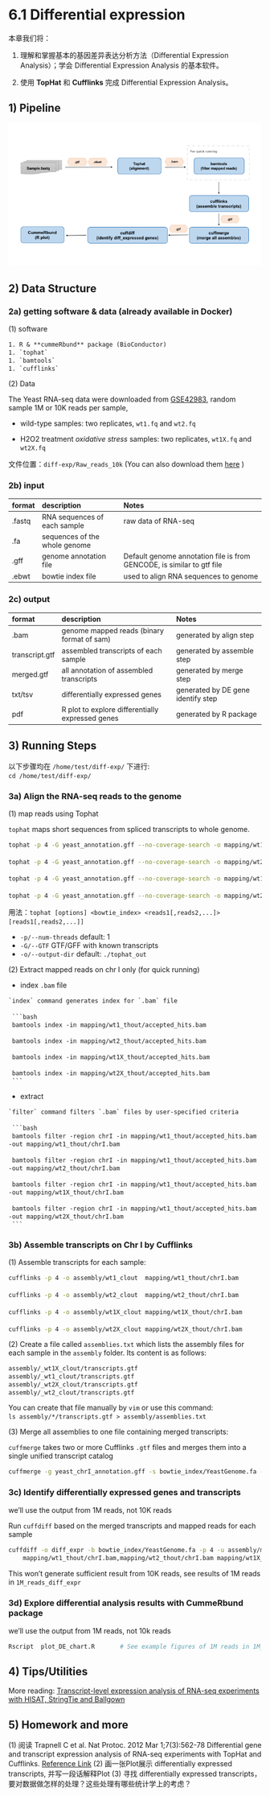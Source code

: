 # 6.1 Differential expression



本章我们将：

1. 理解和掌握基本的基因差异表达分析方法（Differential Expression Analysis）；学会 Differential Expression Analysis 的基本软件。

2. 使用 **TopHat** 和 **Cufflinks** 完成 Differential Expression Analysis。


## 1) Pipeline

![](../.gitbook/assets/DE-pipeline.png)

## 2) Data Structure

### 2a) getting software & data (already available in Docker)

(1) software

    1. R & **cummeRbund** package (BioConductor) 
    1. `tophat`
    1. `bamtools`
    1. `cufflinks`

(2) Data

   The Yeast RNA-seq data were downloaded from [GSE42983](https://www.ncbi.nlm.nih.gov/geo/query/acc.cgi?acc=GSE42983), random sample 1M or 10K reads per sample,
   
   - wild-type samples: two replicates, `wt1.fq` and `wt2.fq`
   
   - H2O2 treatment _oxidative stress_ samples: two replicates, `wt1X.fq` and `wt2X.fq`
   
   文件位置：`diff-exp/Raw_reads_10k` (You can also download them [here](https://github.com/dongzhuoer/lulab-teaching_book-data/blob/master/diff-exp/data.tar.gz) )
   

### 2b) input

| **format** | **description** | **Notes** |
| :--- | :--- | :--- | 
| .fastq |RNA sequences of each sample| raw data of RNA-seq | 
|.fa | sequences of the whole genome  |  | 
| .gff| genome annotation file | Default genome annotation file is from GENCODE, is similar to gtf file |
| .ebwt | bowtie index file | used to align RNA sequences to genome|

### 2c) output

| **format** | **description** | **Notes** |
| :--- | :--- | :--- | 
|.bam | genome mapped reads (binary format of sam)|generated by align step  |
|transcript.gtf|assembled transcripts of each sample|generated by assemble step|
|merged.gtf| all annotation of assembled transcripts|generated by merge step|
|txt/tsv|differentially expressed genes|generated by DE gene identify step|
|pdf|R plot to explore differentially expressed genes |generated by R package|

## 3) Running Steps

以下步骤均在 `/home/test/diff-exp/` 下进行:  
`cd /home/test/diff-exp/`

### 3a) Align the RNA-seq reads to the genome

(1) map reads using Tophat

   `tophat` maps short sequences from spliced transcripts to whole genome.

   ```bash
   tophat -p 4 -G yeast_annotation.gff --no-coverage-search -o mapping/wt1_thout  bowtie_index/YeastGenome Raw_reads_10k/wt1.fq 
   
   tophat -p 4 -G yeast_annotation.gff --no-coverage-search -o mapping/wt2_thout  bowtie_index/YeastGenome Raw_reads_10k/wt2.fq 
   
   tophat -p 4 -G yeast_annotation.gff --no-coverage-search -o mapping/wt1X_thout bowtie_index/YeastGenome Raw_reads_10k/wt1X.fq 
   
   tophat -p 4 -G yeast_annotation.gff --no-coverage-search -o mapping/wt2X_thout bowtie_index/YeastGenome Raw_reads_10k/wt2X.fq 
   ```
   
   用法：`tophat [options] <bowtie_index> <reads1[,reads2,...]> [reads1[,reads2,...]]`
      
   
   - `-p/--num-threads`  default: 1                     
   - `-G/--GTF`          GTF/GFF with known transcripts 
   - `-o/--output-dir`   default: `./tophat_out`          
   
   
   
(2) Extract mapped reads on chr I only (for quick running)
   
   - index `.bam` file
    
    `index` command generates index for `.bam` file
   
     ```bash     
     bamtools index -in mapping/wt1_thout/accepted_hits.bam 
     
     bamtools index -in mapping/wt2_thout/accepted_hits.bam 
     
     bamtools index -in mapping/wt1X_thout/accepted_hits.bam 
     
     bamtools index -in mapping/wt2X_thout/accepted_hits.bam
     ``` 
     
   - extract

    `filter` command filters `.bam` files by user-specified criteria
     
     ```bash
     bamtools filter -region chrI -in mapping/wt1_thout/accepted_hits.bam -out mapping/wt1_thout/chrI.bam
     
     bamtools filter -region chrI -in mapping/wt1_thout/accepted_hits.bam -out mapping/wt2_thout/chrI.bam
     
     bamtools filter -region chrI -in mapping/wt1_thout/accepted_hits.bam -out mapping/wt1X_thout/chrI.bam
     
     bamtools filter -region chrI -in mapping/wt1_thout/accepted_hits.bam -out mapping/wt2X_thout/chrI.bam
     ```
     

### 3b) Assemble transcripts on Chr I by Cufflinks

(1) Assemble transcripts for each sample:
   
   ```bash
   cufflinks -p 4 -o assembly/wt1_clout  mapping/wt1_thout/chrI.bam 
   
   cufflinks -p 4 -o assembly/wt2_clout  mapping/wt2_thout/chrI.bam 
   
   cufflinks -p 4 -o assembly/wt1X_clout mapping/wt1X_thout/chrI.bam 
   
   cufflinks -p 4 -o assembly/wt2X_clout mapping/wt2X_thout/chrI.bam
   ```
   
(2) Create a file called `assemblies.txt` which lists the assembly files for each sample in the `assembly` folder. Its content is as follows:
   
   ```
   assembly/_wt1X_clout/transcripts.gtf
   assembly/_wt1_clout/transcripts.gtf
   assembly/_wt2X_clout/transcripts.gtf   
   assembly/_wt2_clout/transcripts.gtf
   ```

   You can create that file manually by `vim` or use this command:  
   `ls assembly/*/transcripts.gtf > assembly/assemblies.txt`

   
 
 (3) Merge all assemblies to one file containing merged transcripts:
   
   `cuffmerge` takes two or more Cufflinks `.gtf` files and merges them into a single unified transcript catalog
   
   ```bash
   cuffmerge -g yeast_chrI_annotation.gff -s bowtie_index/YeastGenome.fa -p 4 -o assembly/merged assembly/assemblies.txt
   ```

### 3c) Identify differentially expressed genes and transcripts

we’ll use the output from 1M reads, not 10K reads

Run `cuffdiff` based on the merged transcripts and mapped reads for each sample

```bash
cuffdiff -o diff_expr -b bowtie_index/YeastGenome.fa -p 4 -u assembly/merged/merged.gtf \
    mapping/wt1_thout/chrI.bam,mapping/wt2_thout/chrI.bam mapping/wt1X_thout/chrI.bam,mapping/wt2X_thout/chrI.bam
```

This won’t generate sufficient result from 10K reads, see results of 1M reads in `1M_reads_diff_expr` 

### 3d) Explore differential analysis results with CummeRbund package

we’ll use the output from 1M reads, not 10k reads <!-- do we need SQLite (RSQLite package)? -->

```bash
Rscript  plot_DE_chart.R       # See example figures of 1M reads in 1M_reads_diff_expr
```

## 4) Tips/Utilities

More reading:  [Transcript-level expression analysis of RNA-seq experiments with HISAT, StringTie and Ballgown](https://www.nature.com/articles/nprot.2016.095)

## 5) Homework and more

(1) 阅读 Trapnell C et al. Nat Protoc. 2012 Mar 1;7(3):562-78 Differential gene and transcript expression analysis of RNA-seq experiments with TopHat and Cufflinks. [Reference Link](http://www.ncbi.nlm.nih.gov/pubmed/22383036)
(2) 画一张Plot展示 differentially expressed transcripts, 并写一段话解释Plot
(3) 寻找 differentially expressed transcripts，要对数据做怎样的处理？这些处理有哪些统计学上的考虑？




